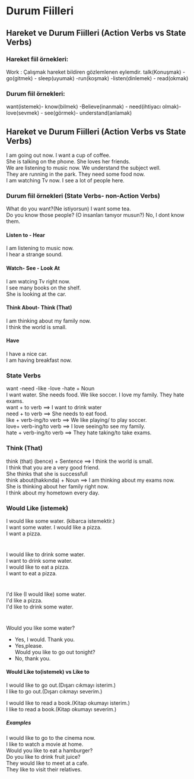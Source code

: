# Durum Fiilleri 
## Hareket ve Durum Fiilleri (Action Verbs vs State Verbs)
### Hareket fiil örnekleri:
Work : Çalışmak hareket bildiren gözlemlenen eylemdir.
talk(Konuşmak) - go(gitmek) - sleep(uyumak) -run(koşmak) -listen(dinlemek) -  read(okmak)
### Durum fiil örnekleri:
want(istemek)- know(bilmek) -Believe(inanmak) - need(ihtiyacı olmak)- love(sevmek) - see(görmek)- understand(anlamak)
## Hareket ve Durum Fiilleri (Action Verbs vs State Verbs)
I am going out now.             I want a cup of coffee.  
She is talking on the phoıne.   She loves her friends.  
We are listening to music now.  We understand the subject well.  
They are running in the park.   They need some food now.  
I am watching Tv now.           I see a lot of people here.  
### Durum fiil örnekleri (State Verbs- non-Action Verbs) 
What do you want?(Ne istiyorsun) I want some tea.  
Do you know those people? (O insanları tanıyor musun?)  No, I dont know them.  
#### Listen to - Hear
I am listening to music now.  
I hear a strange sound. 
#### Watch- See - Look At
I am watcing Tv right now.  
I see many books on the shelf.  
She is looking at the car.  
#### Think About- Think (That)
I am thinking about my family now.  
I think the world is small.  
#### Have 
I have a nice car.    
I am having breakfast now. 

### State Verbs
want -need -like -love -hate + Noun  
I want water. She needs food. We like soccer. I love my family. They hate exams.  
want + to verb ==> I want to drink water  
need  + to verb ==> She needs to eat food.  
like + verb-ing/to verb ==> We like playing/ to play soccer.   
love+ verb-ing/to verb ==>  I love seeing/to see my family.   
hate + verb-ing/to verb ==> They hate taking/to take exams.  
### Think (That)
think (that)  (bence) + Sentence ==> I think the world is small.  
I think that you are a very good friend.  
She thinks that she is successfull  
think about(hakkında) + Noun ==>  I am thinking about my exams now.  
She is thinking about her family right now.  
I think about my hometown every day.  

### Would Like (istemek)
I would like some water. (kibarca istemektir.)  
I want some water. 
I would like a pizza.  
I want a pizza.  
#
I would like to drink some water.  
I want to drink some water.  
I would like to eat a pizza.  
I want to eat a pizza.  
#
I'd like (I would like) some water.  
I'd like a pizza.  
I'd like to drink some water.  
#
Would you like some water?  
- Yes, I would. Thank you.  
- Yes,please.  
Would you like to go out tonight?  
- No, thank you.

#### Would Like to(istemek) vs Like to
I would like to go out.(Dışarı cıkmayı isterim.)  
I like to go out.(Dışarı cıkmayı severim.)  
  
I would like to read a book.(Kitap okumayı isterim.)  
I like to read a book.(Kitap okumayı severim.)  
##### Examples
I would like to go to the cinema now.  
I like to watch a movie at home.  
Would you like to eat a hamburger?  
Do you like to drink fruit juice?  
They would like to meet at a cafe.  
They like to visit their relatives.  



